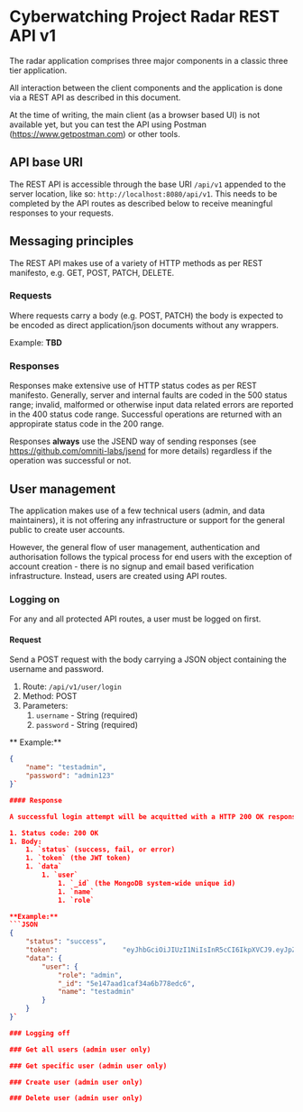 # Cyberwatching Project Radar REST API v1

The radar application comprises three major components in a classic three tier application.

All interaction between the client components and the application is done via a REST API as described in this document.

At the time of writing, the main client (as a browser based UI) is not available yet, but you can test the API using Postman (https://www.getpostman.com) or other tools.

## API base URI

The REST API is accessible through the base URI `/api/v1` appended to the server location, like so: `http://localhost:8080/api/v1`. This needs to be completed by the API routes as described below to receive meaningful responses to your requests.

## Messaging principles

The REST API makes use of a variety of HTTP methods as per REST manifesto, e.g. GET, POST, PATCH, DELETE.

### Requests

Where requests carry a body (e.g. POST, PATCH) the body is expected to be encoded as direct application/json documents without any wrappers.

Example: **TBD**

### Responses

Responses make extensive use of HTTP status codes as per REST manifesto. Generally, server and internal faults are coded in the 500 status range; invalid, malformed or otherwise input data related errors are reported in the 400 status code range. Successful operations are returned with an appropirate status code in the 200 range.

Responses **always** use the JSEND way of sending responses (see https://github.com/omniti-labs/jsend for more details) regardless if the operation was successful or not.

## User management

The application makes use of a few technical users (admin, and data maintainers), it is not offering any infrastructure or support for the general public to create user accounts.

However, the general flow of user management, authentication and authorisation follows the typical process for end users with the exception of account creation - there is no signup and email based verification infrastructure. Instead, users are created using API routes.

### Logging on

For any and all protected API routes, a user must be logged on first.

#### Request

Send a POST request with the body carrying a JSON object containing the username and password.

1. Route: `/api/v1/user/login`
1. Method: POST
1. Parameters:
    1. `username` - String (required)
    1. `password` - String (required)

** Example:**
```json
{ 
    "name": "testadmin", 
    "password": "admin123" 
}`

#### Response

A successful login attempt will be acquitted with a HTTP 200 OK response carrying the JWT token (representng the login session) and the user details:

1. Status code: 200 OK
1. Body:
    1. `status` (success, fail, or error)
    1. `token` (the JWT token)
    1. `data`
        1. `user`
            1. `_id` (the MongoDB system-wide unique id)
            1. `name`
            1. `role`

**Example:**
```JSON
{
    "status": "success",
    "token":                "eyJhbGciOiJIUzI1NiIsInR5cCI6IkpXVCJ9.eyJpZCI6IjVlMTQ3YWFkMWNhZjM0YTZiNzc4ZWRjNiIsImlhdCI6MTU3ODQwMDUxNywiZXhwIjoxNTgwOTkyNTE3fQ.OlQHf0WE9X3zfX0L0dRxVYXDWEr_rimdqMGlWVUDe30",
    "data": {
        "user": {
            "role": "admin",
            "_id": "5e147aad1caf34a6b778edc6",
            "name": "testadmin"
        }
    }
}`

### Logging off

### Get all users (admin user only)

### Get specific user (admin user only)

### Create user (admin user only)

### Delete user (admin user only)
